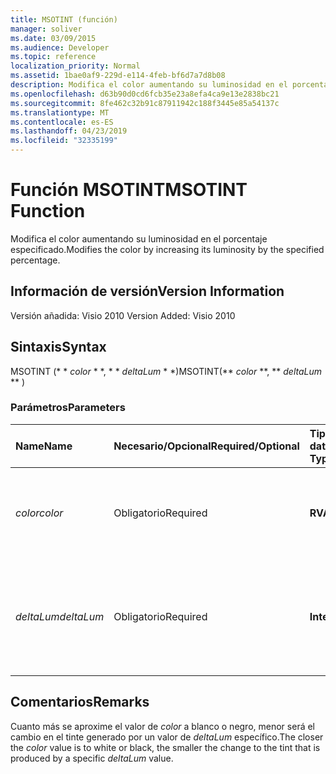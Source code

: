 ```yaml
---
title: MSOTINT (función)
manager: soliver
ms.date: 03/09/2015
ms.audience: Developer
ms.topic: reference
localization_priority: Normal
ms.assetid: 1bae0af9-229d-e114-4feb-bf6d7a7d8b08
description: Modifica el color aumentando su luminosidad en el porcentaje especificado.
ms.openlocfilehash: d63b90d0cd6fcb35e23a8efa4ca9e13e2838bc21
ms.sourcegitcommit: 8fe462c32b91c87911942c188f3445e85a54137c
ms.translationtype: MT
ms.contentlocale: es-ES
ms.lasthandoff: 04/23/2019
ms.locfileid: "32335199"
---
```

# <a name="msotint-function"></a><span data-ttu-id="99839-103">Función MSOTINT</span><span class="sxs-lookup"><span data-stu-id="99839-103">MSOTINT Function</span></span>

<span data-ttu-id="99839-104">Modifica el color aumentando su luminosidad en el porcentaje especificado.</span><span class="sxs-lookup"><span data-stu-id="99839-104">Modifies the color by increasing its luminosity by the specified percentage.</span></span>
  
## <a name="version-information"></a><span data-ttu-id="99839-105">Información de versión</span><span class="sxs-lookup"><span data-stu-id="99839-105">Version Information</span></span>

<span data-ttu-id="99839-106">Versión añadida: Visio 2010
</span><span class="sxs-lookup"><span data-stu-id="99839-106">Version Added: Visio 2010</span></span> 
  
## <a name="syntax"></a><span data-ttu-id="99839-107">Sintaxis</span><span class="sxs-lookup"><span data-stu-id="99839-107">Syntax</span></span>

<span data-ttu-id="99839-108">MSOTINT (\* \* *color* \* \*, \* \* *deltaLum* \* \*)</span><span class="sxs-lookup"><span data-stu-id="99839-108">MSOTINT(\*\* *color* \*\*, \*\* *deltaLum* \*\* )</span></span> 
  
### <a name="parameters"></a><span data-ttu-id="99839-109">Parámetros</span><span class="sxs-lookup"><span data-stu-id="99839-109">Parameters</span></span>

|<span data-ttu-id="99839-110">**Name**</span><span class="sxs-lookup"><span data-stu-id="99839-110">**Name**</span></span>|<span data-ttu-id="99839-111">**Necesario/Opcional**</span><span class="sxs-lookup"><span data-stu-id="99839-111">**Required/Optional**</span></span>|<span data-ttu-id="99839-112">**Tipo de datos**</span><span class="sxs-lookup"><span data-stu-id="99839-112">**Data Type**</span></span>|<span data-ttu-id="99839-113">**Descripción**</span><span class="sxs-lookup"><span data-stu-id="99839-113">**Description**</span></span>|
|:-----|:-----|:-----|:-----|
| <span data-ttu-id="99839-114">_color_</span><span class="sxs-lookup"><span data-stu-id="99839-114">_color_</span></span> <br/> |<span data-ttu-id="99839-115">Obligatorio</span><span class="sxs-lookup"><span data-stu-id="99839-115">Required</span></span>  <br/> |<span data-ttu-id="99839-116">**RVA**</span><span class="sxs-lookup"><span data-stu-id="99839-116">**RGB**</span></span> <br/> |<span data-ttu-id="99839-117">Valor de color RGB estándar (rojo, verde, azul) o referencia a un color.</span><span class="sxs-lookup"><span data-stu-id="99839-117">The standard RGB (red, green, blue) color value or reference to a color.</span></span>  <br/> |
| <span data-ttu-id="99839-118">_deltaLum_</span><span class="sxs-lookup"><span data-stu-id="99839-118">_deltaLum_</span></span> <br/> |<span data-ttu-id="99839-119">Obligatorio</span><span class="sxs-lookup"><span data-stu-id="99839-119">Required</span></span>  <br/> |<span data-ttu-id="99839-120">**Integer**</span><span class="sxs-lookup"><span data-stu-id="99839-120">**Integer**</span></span> <br/> |<span data-ttu-id="99839-121">El cambio porcentual hacia el blanco (-100%) o negro (100%) del valor de _color_ .</span><span class="sxs-lookup"><span data-stu-id="99839-121">The percentage change toward white (-100%) or black (100%) from the  _color_ value.</span></span>  <br/> |
   
## <a name="remarks"></a><span data-ttu-id="99839-122">Comentarios</span><span class="sxs-lookup"><span data-stu-id="99839-122">Remarks</span></span>

<span data-ttu-id="99839-123">Cuanto más se aproxime el valor de _color_ a blanco o negro, menor será el cambio en el tinte generado por un valor de _deltaLum_ específico.</span><span class="sxs-lookup"><span data-stu-id="99839-123">The closer the  _color_ value is to white or black, the smaller the change to the tint that is produced by a specific  _deltaLum_ value.</span></span> 
  

